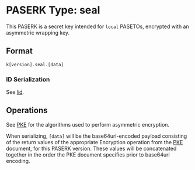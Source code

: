 # PASERK Type: seal

This PASERK is a secret key intended for `local` PASETOs, encrypted with an
asymmetric wrapping key.

## Format

    k[version].seal.[data]

### ID Serialization

See [lid](lid.md).

## Operations

See [PKE](../operations/PKE.md) for the algorithms used to perform
asymmetric encryption.

When serializing, `[data]` will be the base64url-encoded payload consisting
of the return values of the appropriate Encryption operation from the
[PKE](../operaitons/PKE.md) document, for this PASERK version.
These values will be concatenated together in the order the PKE document specifies
prior to base64url encoding.
